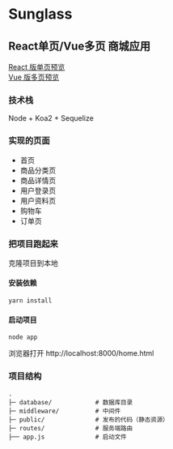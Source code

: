 # Sunglass

## React单页/Vue多页 商城应用

[React 版单页预览](http://www.denglin.xyz)   
[Vue 版多页预览](http://www.denglin.xyz/home.html)

### 技术栈

Node + Koa2 + Sequelize

### 实现的页面

- 首页
- 商品分类页
- 商品详情页
- 用户登录页
- 用户资料页
- 购物车
- 订单页

### 把项目跑起来

克隆项目到本地

#### 安装依赖

```
yarn install
```

#### 启动项目

```
node app
```

浏览器打开 http://localhost:8000/home.html

### 项目结构

```
.
├─ database/            # 数据库目录
├─ middleware/          # 中间件
├─ public/              # 发布的代码（静态资源）
├─ routes/              # 服务端路由
├── app.js              # 启动文件
```
